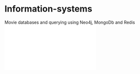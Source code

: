 # Information-systems
Movie databases and querying using Neo4j, MongoDb and Redis  
<embed src= "Information-systems/InformationS_Presentation.pdf" type = "application/pdf">

<a href="/Information-systems/InformationS_Presentation.pdf" class="image fit"><img src="/Information-systems/InformationS_Presentation.pdfg" alt=""></a>

